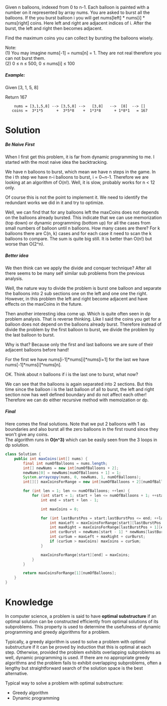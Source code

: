 Given n balloons, indexed from 0 to n-1. Each balloon is painted with a number on it represented by array nums. You are asked to burst all the balloons. If the you burst balloon i you will get nums[left] * nums[i] * nums[right] coins. Here left and right are adjacent indices of i. After the burst, the left and right then becomes adjacent.  

Find the maximum coins you can collect by bursting the balloons wisely.  

Note:   
(1) You may imagine nums[-1] = nums[n] = 1. They are not real therefore you can not burst them.   
(2) 0 ≤ n ≤ 500, 0 ≤ nums[i] ≤ 100  

##### Example:

Given [3, 1, 5, 8]

Return 167

```
    nums = [3,1,5,8] --> [3,5,8] -->   [3,8]   -->  [8]  --> []
   coins =  3*1*5      +  3*5*8    +  1*3*8      + 1*8*1   = 167
```   

# Solution

##### Be Naive First

When I first get this problem, it is far from dynamic programming to me. I started with the most naive idea the backtracking.

We have n balloons to burst, which mean we have n steps in the game. In the i th step we have n-i balloons to burst, i = 0~n-1. Therefore we are looking at an algorithm of O(n!). Well, it is slow, probably works for n < 12 only.

Of course this is not the point to implement it. We need to identify the redundant works we did in it and try to optimize.

Well, we can find that for any balloons left the maxCoins does not depends on the balloons already bursted. This indicate that we can use memorization (top down) or dynamic programming (bottom up) for all the cases from small numbers of balloon until n balloons. How many cases are there? For k balloons there are C(n, k) cases and for each case it need to scan the k balloons to compare. The sum is quite big still. It is better than O(n!) but worse than O(2^n).

##### Better idea

We then think can we apply the divide and conquer technique? After all there seems to be many self similar sub problems from the previous analysis.

Well, the nature way to divide the problem is burst one balloon and separate the balloons into 2 sub sections one on the left and one one the right. However, in this problem the left and right become adjacent and have effects on the maxCoins in the future.

Then another interesting idea come up. Which is quite often seen in dp problem analysis. That is reverse thinking. Like I said the coins you get for a balloon does not depend on the balloons already burst. Therefore
instead of divide the problem by the first balloon to burst, we divide the problem by the last balloon to burst.

Why is that? Because only the first and last balloons we are sure of their adjacent balloons before hand!

For the first we have nums[i-1]*nums[i]*nums[i+1] for the last we have nums[-1]*nums[i]*nums[n].

OK. Think about n balloons if i is the last one to burst, what now?

We can see that the balloons is again separated into 2 sections. But this time since the balloon i is the last balloon of all to burst, the left and right section now has well defined boundary and do not affect each other! Therefore we can do either recursive method with memoization or dp.

##### Final

Here comes the final solutions. Note that we put 2 balloons with 1 as boundaries and also burst all the zero balloons in the first round since they won't give any coins.  
The algorithm runs in __O(n^3)__ which can be easily seen from the 3 loops in dp solution.  


```java
class Solution {
    public int maxCoins(int[] nums) {
        final int numOfBalloons = nums.length;
        int[] newNums = new int[numOfBalloons + 2];
        newNums[0] = newNums[numOfBalloons + 1] = 1;
        System.arraycopy(nums, 0, newNums, 1, numOfBalloons);
        int[][] maxCoinsForRange = new int[numOfBalloons + 2][numOfBalloons + 2];

        for (int len = 1; len <= numOfBalloons; ++len) {
            for (int start = 1; start + len <= numOfBalloons + 1; ++start) {
                int end = start + len - 1;

                int maxCoins = 0;

                for (int lastBurstPos = start;lastBurstPos <= end; ++lastBurstPos) {
                    int maxLeft = maxCoinsForRange[start][lastBurstPos - 1];
                    int maxRight = maxCoinsForRange[lastBurstPos + 1][end];
                    int curBurst = newNums[start - 1] * newNums[lastBurstPos] * newNums[end + 1];
                    int curSum = maxLeft + maxRight + curBurst;
                    if (curSum > maxCoins) maxCoins = curSum;
                }

                maxCoinsForRange[start][end] = maxCoins;
            }
        }

        return maxCoinsForRange[1][numOfBalloons];
    }
}
```

# Knowledge

In computer science, a problem is said to have __optimal substructure__ if an optimal solution can be constructed efficiently from optimal solutions of its subproblems. This property is used to determine the usefulness of dynamic programming and greedy algorithms for a problem.

Typically, a greedy algorithm is used to solve a problem with optimal substructure if it can be proved by induction that this is optimal at each step. Otherwise, provided the problem exhibits overlapping subproblems as well, dynamic programming is used. If there are no appropriate greedy algorithms and the problem fails to exhibit overlapping subproblems, often a lengthy but straightforward search of the solution space is the best alternative.

Typical way to solve a problem with optimal substructure:

* Greedy algorithm  
* Dynamic programming  
